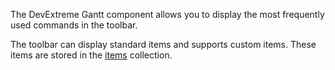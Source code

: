 The DevExtreme Gantt component allows you to display the most frequently used commands in the toolbar.

The toolbar can display standard items and supports custom items. These items are stored in the [items](/Documentation/ApiReference/UI_Components/dxGantt/Configuration/toolbar/items/) collection.
<!--split-->